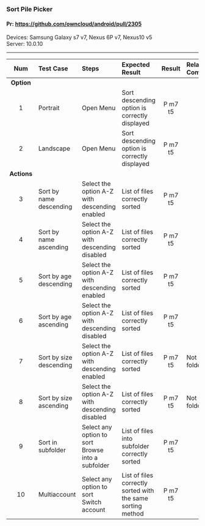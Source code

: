 ###  Sort Pile Picker

#### Pr: https://github.com/owncloud/android/pull/2305

Devices: Samsung Galaxy s7 v7, Nexus 6P v7, Nexus10 v5<br>
Server: 10.0.10

---

 
| Num | Test Case | Steps | Expected Result | Result | Related Comment |
:------: | :------------- | :------------- | :-------------- | :-----: | :------
|**Option**||||||
| 1 | Portrait | Open Menu | Sort descending option is correctly displayed | P m7 t5|  |
| 2 | Landscape | Open Menu | Sort descending option is correctly displayed | P m7 t5 |  |
|**Actions**||||||
| 3 | Sort by name descending | Select the option A-Z with descending enabled<br> | List of files correctly sorted<br> | P m7 t5 |  |
| 4 | Sort by name ascending | Select the option A-Z with descending disabled<br> | List of files correctly sorted<br> | P m7 t5 |  |
| 5 | Sort by age descending | Select the option A-Z with descending enabled<br> | List of files correctly sorted<br> | P m7 t5 |  |
| 6 | Sort by age ascending | Select the option A-Z with descending disabled<br> | List of files correctly sorted<br> | P m7 t5 |  |
| 7 | Sort by size descending | Select the option A-Z with descending enabled<br> | List of files correctly sorted<br> | P m7 t5 | Not folders! |
| 8 | Sort by size ascending | Select the option A-Z with descending disabled<br> | List of files correctly sorted<br> | P m7 t5 | Not folders! |
| 9 | Sort in subfolder | Select any option to sort<br>Browse into a subfolder | List of files  into subfolder correctly sorted<br> | P m7 t5 |  |
| 10 | Multiaccount| Select any option to sort<br>Switch account | List of files correctly sorted with the same sorting method<br> | P m7 t5 |  |
